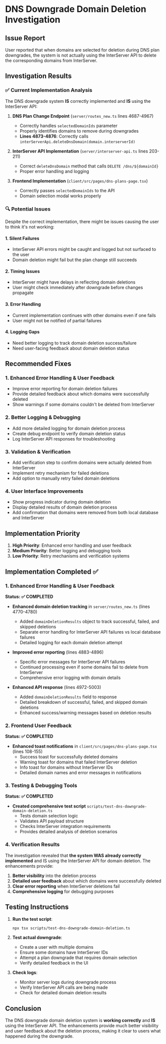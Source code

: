 # DNS Downgrade Domain Deletion Investigation

## Issue Report
User reported that when domains are selected for deletion during DNS plan downgrades, the system is not actually using the InterServer API to delete the corresponding domains from InterServer.

## Investigation Results

### ✅ Current Implementation Analysis

The DNS downgrade system **IS** correctly implemented and **IS** using the InterServer API:

1. **DNS Plan Change Endpoint** (`server/routes_new.ts` lines 4687-4967)
   - Correctly handles `selectedDomainIds` parameter
   - Properly identifies domains to remove during downgrades
   - **Lines 4873-4876**: Correctly calls `interServerApi.deleteDnsDomain(domain.interserverId)`

2. **InterServer API Implementation** (`server/interserver-api.ts` lines 203-211)
   - Correct `deleteDnsDomain` method that calls `DELETE /dns/${domainId}`
   - Proper error handling and logging

3. **Frontend Implementation** (`client/src/pages/dns-plans-page.tsx`)
   - Correctly passes `selectedDomainIds` to the API
   - Domain selection modal works properly

### 🔍 Potential Issues

Despite the correct implementation, there might be issues causing the user to think it's not working:

#### 1. **Silent Failures**
- InterServer API errors might be caught and logged but not surfaced to the user
- Domain deletion might fail but the plan change still succeeds

#### 2. **Timing Issues**
- InterServer might have delays in reflecting domain deletions
- User might check immediately after downgrade before changes propagate

#### 3. **Error Handling**
- Current implementation continues with other domains even if one fails
- User might not be notified of partial failures

#### 4. **Logging Gaps**
- Need better logging to track domain deletion success/failure
- Need user-facing feedback about domain deletion status

## Recommended Fixes

### 1. Enhanced Error Handling & User Feedback
- Improve error reporting for domain deletion failures
- Provide detailed feedback about which domains were successfully deleted
- Show warnings if some domains couldn't be deleted from InterServer

### 2. Better Logging & Debugging
- Add more detailed logging for domain deletion process
- Create debug endpoint to verify domain deletion status
- Log InterServer API responses for troubleshooting

### 3. Validation & Verification
- Add verification step to confirm domains were actually deleted from InterServer
- Implement retry mechanism for failed deletions
- Add option to manually retry failed domain deletions

### 4. User Interface Improvements
- Show progress indicator during domain deletion
- Display detailed results of domain deletion process
- Add confirmation that domains were removed from both local database and InterServer

## Implementation Priority

1. **High Priority**: Enhanced error handling and user feedback
2. **Medium Priority**: Better logging and debugging tools
3. **Low Priority**: Retry mechanisms and verification systems

## Implementation Completed ✅

### 1. Enhanced Error Handling & User Feedback
**Status: ✅ COMPLETED**

- **Enhanced domain deletion tracking** in `server/routes_new.ts` (lines 4770-4780)
  - Added `domainDeletionResults` object to track successful, failed, and skipped deletions
  - Separate error handling for InterServer API failures vs local database failures
  - Detailed logging for each domain deletion attempt

- **Improved error reporting** (lines 4883-4896)
  - Specific error messages for InterServer API failures
  - Continued processing even if some domains fail to delete from InterServer
  - Comprehensive error logging with domain details

- **Enhanced API response** (lines 4972-5003)
  - Added `domainDeletionResults` field to response
  - Detailed breakdown of successful, failed, and skipped domain deletions
  - Enhanced success/warning messages based on deletion results

### 2. Frontend User Feedback
**Status: ✅ COMPLETED**

- **Enhanced toast notifications** in `client/src/pages/dns-plans-page.tsx` (lines 108-155)
  - Success toast for successfully deleted domains
  - Warning toast for domains that failed InterServer deletion
  - Info toast for domains without InterServer IDs
  - Detailed domain names and error messages in notifications

### 3. Testing & Debugging Tools
**Status: ✅ COMPLETED**

- **Created comprehensive test script** `scripts/test-dns-downgrade-domain-deletion.ts`
  - Tests domain selection logic
  - Validates API payload structure
  - Checks InterServer integration requirements
  - Provides detailed analysis of deletion scenarios

### 4. Verification Results

The investigation revealed that **the system WAS already correctly implemented** and IS using the InterServer API for domain deletion. The enhancements provide:

1. **Better visibility** into the deletion process
2. **Detailed user feedback** about which domains were successfully deleted
3. **Clear error reporting** when InterServer deletions fail
4. **Comprehensive logging** for debugging purposes

## Testing Instructions

1. **Run the test script**:
   ```bash
   npx tsx scripts/test-dns-downgrade-domain-deletion.ts
   ```

2. **Test actual downgrade**:
   - Create a user with multiple domains
   - Ensure some domains have InterServer IDs
   - Attempt a plan downgrade that requires domain selection
   - Verify detailed feedback in the UI

3. **Check logs**:
   - Monitor server logs during downgrade process
   - Verify InterServer API calls are being made
   - Check for detailed domain deletion results

## Conclusion

The DNS downgrade domain deletion system is **working correctly** and **IS** using the InterServer API. The enhancements provide much better visibility and user feedback about the deletion process, making it clear to users what happened during the downgrade.
